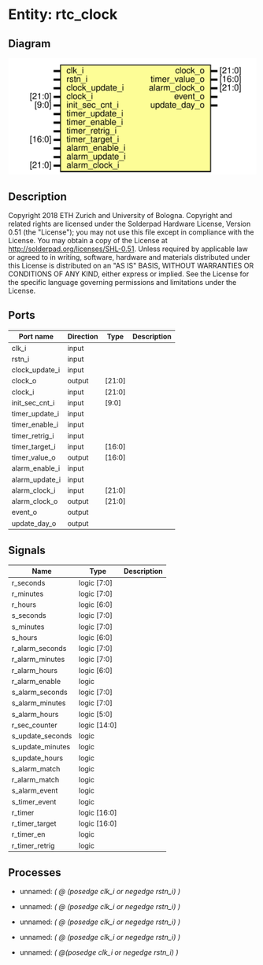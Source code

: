 # Entity: rtc_clock
## Diagram
![Diagram](rtc_clock.svg "Diagram")
## Description
Copyright 2018 ETH Zurich and University of Bologna.
 Copyright and related rights are licensed under the Solderpad Hardware
 License, Version 0.51 (the "License"); you may not use this file except in
 compliance with the License.  You may obtain a copy of the License at
 http://solderpad.org/licenses/SHL-0.51. Unless required by applicable law
 or agreed to in writing, software, hardware and materials distributed under
 this License is distributed on an "AS IS" BASIS, WITHOUT WARRANTIES OR
 CONDITIONS OF ANY KIND, either express or implied. See the License for the
 specific language governing permissions and limitations under the License.
 
## Ports
| Port name      | Direction | Type   | Description |
| -------------- | --------- | ------ | ----------- |
| clk_i          | input     |        |             |
| rstn_i         | input     |        |             |
| clock_update_i | input     |        |             |
| clock_o        | output    | [21:0] |             |
| clock_i        | input     | [21:0] |             |
| init_sec_cnt_i | input     | [9:0]  |             |
| timer_update_i | input     |        |             |
| timer_enable_i | input     |        |             |
| timer_retrig_i | input     |        |             |
| timer_target_i | input     | [16:0] |             |
| timer_value_o  | output    | [16:0] |             |
| alarm_enable_i | input     |        |             |
| alarm_update_i | input     |        |             |
| alarm_clock_i  | input     | [21:0] |             |
| alarm_clock_o  | output    | [21:0] |             |
| event_o        | output    |        |             |
| update_day_o   | output    |        |             |
## Signals
| Name             | Type         | Description |
| ---------------- | ------------ | ----------- |
| r_seconds        | logic [7:0]  |             |
| r_minutes        | logic [7:0]  |             |
| r_hours          | logic [6:0]  |             |
| s_seconds        | logic [7:0]  |             |
| s_minutes        | logic [7:0]  |             |
| s_hours          | logic [6:0]  |             |
| r_alarm_seconds  | logic [7:0]  |             |
| r_alarm_minutes  | logic [7:0]  |             |
| r_alarm_hours    | logic [6:0]  |             |
| r_alarm_enable   | logic        |             |
| s_alarm_seconds  | logic [7:0]  |             |
| s_alarm_minutes  | logic [7:0]  |             |
| s_alarm_hours    | logic [5:0]  |             |
| r_sec_counter    | logic [14:0] |             |
| s_update_seconds | logic        |             |
| s_update_minutes | logic        |             |
| s_update_hours   | logic        |             |
| s_alarm_match    | logic        |             |
| r_alarm_match    | logic        |             |
| s_alarm_event    | logic        |             |
| s_timer_event    | logic        |             |
| r_timer          | logic [16:0] |             |
| r_timer_target   | logic [16:0] |             |
| r_timer_en       | logic        |             |
| r_timer_retrig   | logic        |             |
## Processes
- unnamed: _( @ (posedge clk_i or negedge rstn_i) )_

- unnamed: _( @ (posedge clk_i or negedge rstn_i) )_

- unnamed: _( @ (posedge clk_i or negedge rstn_i) )_

- unnamed: _( @ (posedge clk_i or negedge rstn_i) )_

- unnamed: _( @(posedge clk_i or negedge rstn_i) )_

